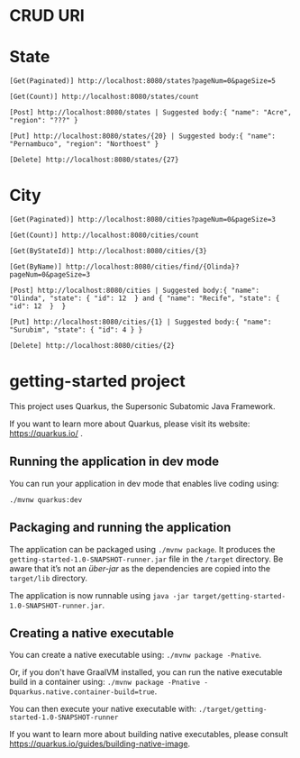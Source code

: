 # CRUD URI

# State
```
[Get(Paginated)] http://localhost:8080/states?pageNum=0&pageSize=5

[Get(Count)] http://localhost:8080/states/count

[Post] http://localhost:8080/states | Suggested body:{ "name": "Acre", "region": "???" }

[Put] http://localhost:8080/states/{20} | Suggested body:{ "name": "Pernambuco", "region": "Northoest" }

[Delete] http://localhost:8080/states/{27} 
```

# City
```
[Get(Paginated)] http://localhost:8080/cities?pageNum=0&pageSize=3

[Get(Count)] http://localhost:8080/cities/count

[Get(ByStateId)] http://localhost:8080/cities/{3}

[Get(ByName)] http://localhost:8080/cities/find/{Olinda}?pageNum=0&pageSize=3

[Post] http://localhost:8080/cities | Suggested body:{ "name": "Olinda", "state": { "id": 12  } and { "name": "Recife", "state": { "id": 12  }  }

[Put] http://localhost:8080/cities/{1} | Suggested body:{ "name": "Surubim", "state": { "id": 4 } }

[Delete] http://localhost:8080/cities/{2}
```

# getting-started project

This project uses Quarkus, the Supersonic Subatomic Java Framework.

If you want to learn more about Quarkus, please visit its website: https://quarkus.io/ .

## Running the application in dev mode

You can run your application in dev mode that enables live coding using:
```
./mvnw quarkus:dev
```

## Packaging and running the application

The application can be packaged using `./mvnw package`.
It produces the `getting-started-1.0-SNAPSHOT-runner.jar` file in the `/target` directory.
Be aware that it’s not an _über-jar_ as the dependencies are copied into the `target/lib` directory.

The application is now runnable using `java -jar target/getting-started-1.0-SNAPSHOT-runner.jar`.

## Creating a native executable

You can create a native executable using: `./mvnw package -Pnative`.

Or, if you don't have GraalVM installed, you can run the native executable build in a container using: `./mvnw package -Pnative -Dquarkus.native.container-build=true`.

You can then execute your native executable with: `./target/getting-started-1.0-SNAPSHOT-runner`

If you want to learn more about building native executables, please consult https://quarkus.io/guides/building-native-image.
